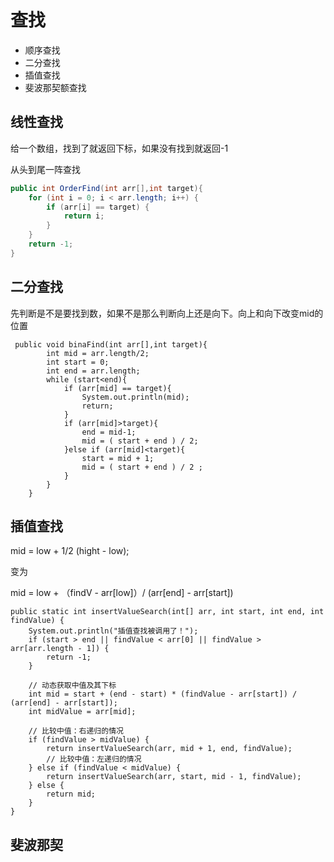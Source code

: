 # 查找

- 顺序查找
- 二分查找
- 插值查找
- 斐波那契额查找

## 线性查找

给一个数组，找到了就返回下标，如果没有找到就返回-1

从头到尾一阵查找

```java
public int OrderFind(int arr[],int target){
    for (int i = 0; i < arr.length; i++) {
        if (arr[i] == target) {
            return i;
        }
    }
    return -1;
}
```

## 二分查找

先判断是不是要找到数，如果不是那么判断向上还是向下。向上和向下改变mid的位置

```jav
 public void binaFind(int arr[],int target){
        int mid = arr.length/2;
        int start = 0;
        int end = arr.length;
        while (start<end){
            if (arr[mid] == target){
                System.out.println(mid);
                return;
            }
            if (arr[mid]>target){
                end = mid-1;
                mid = ( start + end ) / 2;
            }else if (arr[mid]<target){
                start = mid + 1;
                mid = ( start + end ) / 2 ;
            }
        }
    }

```

## 插值查找

mid = low + 1/2 (hight - low); 

变为

mid = low + （findV  - arr[low]）/ (arr[end] - arr[start])

```
public static int insertValueSearch(int[] arr, int start, int end, int findValue) {
    System.out.println("插值查找被调用了！");
    if (start > end || findValue < arr[0] || findValue > arr[arr.length - 1]) {
        return -1;
    }

    // 动态获取中值及其下标
    int mid = start + (end - start) * (findValue - arr[start]) / (arr[end] - arr[start]);
    int midValue = arr[mid];

    // 比较中值：右递归的情况
    if (findValue > midValue) {
        return insertValueSearch(arr, mid + 1, end, findValue);
        // 比较中值：左递归的情况
    } else if (findValue < midValue) {
        return insertValueSearch(arr, start, mid - 1, findValue);
    } else {
        return mid;
    }
}
```

## 斐波那契







